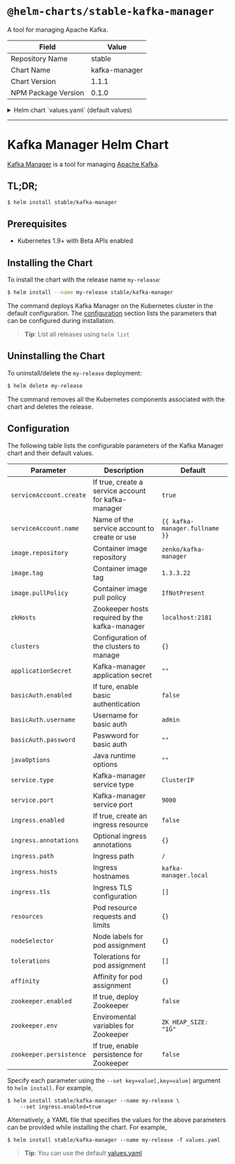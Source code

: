 # `@helm-charts/stable-kafka-manager`

A tool for managing Apache Kafka.

| Field               | Value         |
| ------------------- | ------------- |
| Repository Name     | stable        |
| Chart Name          | kafka-manager |
| Chart Version       | 1.1.1         |
| NPM Package Version | 0.1.0         |

<details>

<summary>Helm chart `values.yaml` (default values)</summary>

```yaml
# ------------------------------------------------------------------------------
# Kafka Manager:
# ------------------------------------------------------------------------------

## Service account configuration
## Ref: https://kubernetes.io/docs/tasks/configure-pod-container/configure-service-account/
##
serviceAccount:
  create: true
  ## Define serviceAccount name. Defaults to fully qualified name or "default"
  ## when create is false
  ##
  name: ''

## Specs for the Kafka-manager image
##
image:
  repository: zenko/kafka-manager
  tag: 1.3.3.22
  pullPolicy: IfNotPresent

## Kafka-manager zookeeper hosts. Default to localhost:2181 or
## the bundled zookeeper chart service url if enabled (see below).
## This value can be a template
##
zkHosts: ''

## Clusters to be added through the kafka-manager api
##
clusters:
  ## Name of your cluster
  # - name: "default"
  ## Cluster zookeeper hosts. It will default to the
  ## Kafka-manager zookeeper hosts if not specified
  ##
  # zkHosts: ""
  ## The following parameters can be configured for your cluster.
  ## See '_helpers.tpl' for the default values
  ##
  # kafkaVersion: ""
  # jmxEnabled: ""
  # jmxUser: ""
  # jmxPass: ""
  # jmxSsl: ""
  # logkafkaEnabled: ""
  # pollConsumers: ""
  # filterConsumers: ""
  # activeOffsetCacheEnabled: ""
  # displaySizeEnabled: ""
  # securityProtocol: ""
  ## Additional cluster tunning. It is mandatory that this value exists,
  ## even if it's empty '{}'.
  ##
  # tuning: {}
  # brokerViewUpdatePeriodSeconds:
  # clusterManagerThreadPoolSize:
  # clusterManagerThreadPoolQueueSize:
  # kafkaCommandThreadPoolSize:
  # kafkaCommandThreadPoolQueueSize:
  # logkafkaCommandThreadPoolSize:
  # logkafkaCommandThreadPoolQueueSize:
  # logkafkaUpdatePeriodSeconds:
  # partitionOffsetCacheTimeoutSecs:
  # brokerViewThreadPoolSize:
  # brokerViewThreadPoolQueueSize:
  # offsetCacheThreadPoolSize:
  # offsetCacheThreadPoolQueueSize:
  # kafkaAdminClientThreadPoolSize:
  # kafkaAdminClientThreadPoolQueueSize:
  # kafkaManagedOffsetMetadataCheckMillis:
  # kafkaManagedOffsetGroupCacheSize:
  # kafkaManagedOffsetGroupExpireDays:

## Application secret. Defaults to a random 10-character alphanumeric string
##
applicationSecret: ''

## Basic Auth configuration
##
basicAuth:
  enabled: false
  username: 'admin'
  ## Defaults to a random 10-character alphanumeric string if not set
  ##
  password: ''

## Java runtime options. Passed through the JAVA_OPTS environmental variable
##
javaOptions: ''

## Service configuration
## Ref: http://kubernetes.io/docs/user-guide/services/
##
service:
  type: ClusterIP
  port: 9000

## Ingress configuration
## Ref: https://kubernetes.io/docs/concepts/services-networking/ingress/
##
ingress:
  enabled: false
  annotations:
    {}
    # kubernetes.io/ingress.class: nginx
    # kubernetes.io/tls-acme: "true"
  path: /
  hosts:
    - kafka-manager.local
  tls:
    []
    # - secretName: kafka-manager-tls
    #   hosts:
    #     - kafka-manager.local

## Pod resource requests and limits
## Ref: http://kubernetes.io/docs/user-guide/compute-resources/
##
resources: {}
#  limits:
#    cpu: 100m
#    memory: 128Mi
#  requests:
#    cpu: 100m
#    memory: 128Mi

## Node labels for pod assignment
## Ref: https://kubernetes.io/docs/user-guide/node-selection/
##
nodeSelector: {}

## Tolerations for pod assignment
## Ref: https://kubernetes.io/docs/concepts/configuration/taint-and-toleration/
##
tolerations: []

## Affinity for pod assignment
## Ref: https://kubernetes.io/docs/concepts/configuration/assign-pod-node/#affinity-and-anti-affinity
##
affinity: {}

# ------------------------------------------------------------------------------
# Zookeeper:
# ------------------------------------------------------------------------------

zookeeper:
  enabled: false

  ## Environmental variables to set in Zookeeper
  ##
  env:
    ## The JVM heap size to allocate to Zookeeper
    ZK_HEAP_SIZE: '1G'

  ## Configure Zookeeper persistence
  persistence:
    enabled: false
```

</details>

---

# Kafka Manager Helm Chart

[Kafka Manager](https://github.com/yahoo/kafka-manager) is a tool for managing [Apache Kafka](http://kafka.apache.org/).

## TL;DR;

```bash
$ helm install stable/kafka-manager
```

## Prerequisites

- Kubernetes 1.9+ with Beta APIs enabled

## Installing the Chart

To install the chart with the release name `my-release`:

```bash
$ helm install --name my-release stable/kafka-manager
```

The command deploys Kafka Manager on the Kubernetes cluster in the default configuration. The [configuration](#configuration) section lists the parameters that can be configured during installation.

> **Tip**: List all releases using `helm list`

## Uninstalling the Chart

To uninstall/delete the `my-release` deployment:

```bash
$ helm delete my-release
```

The command removes all the Kubernetes components associated with the chart and deletes the release.

## Configuration

The following table lists the configurable parameters of the Kafka Manager chart and their default values.

| Parameter               | Description                                         | Default                        |
| ----------------------- | --------------------------------------------------- | ------------------------------ |
| `serviceAccount.create` | If true, create a service account for kafka-manager | `true`                         |
| `serviceAccount.name`   | Name of the service account to create or use        | `{{ kafka-manager.fullname }}` |
| `image.repository`      | Container image repository                          | `zenko/kafka-manager`          |
| `image.tag`             | Container image tag                                 | `1.3.3.22`                     |
| `image.pullPolicy`      | Container image pull policy                         | `IfNotPresent`                 |
| `zkHosts`               | Zookeeper hosts required by the kafka-manager       | `localhost:2181`               |
| `clusters`              | Configuration of the clusters to manage             | `{}`                           |
| `applicationSecret`     | Kafka-manager application secret                    | `""`                           |
| `basicAuth.enabled`     | If ture, enable basic authentication                | `false`                        |
| `basicAuth.username`    | Username for basic auth                             | `admin`                        |
| `basicAuth.password`    | Paswword for basic auth                             | `""`                           |
| `javaOptions`           | Java runtime options                                | `""`                           |
| `service.type`          | Kafka-manager service type                          | `ClusterIP`                    |
| `service.port`          | Kafka-manager service port                          | `9000`                         |
| `ingress.enabled`       | If true, create an ingress resource                 | `false`                        |
| `ingress.annotations`   | Optional ingress annotations                        | `{}`                           |
| `ingress.path`          | Ingress path                                        | `/`                            |
| `ingress.hosts`         | Ingress hostnames                                   | `kafka-manager.local`          |
| `ingress.tls`           | Ingress TLS configuration                           | `[]`                           |
| `resources`             | Pod resource requests and limits                    | `{}`                           |
| `nodeSelector`          | Node labels for pod assignment                      | `{}`                           |
| `tolerations`           | Tolerations for pod assignment                      | `[]`                           |
| `affinity`              | Affinity for pod assignment                         | `{}`                           |
| `zookeeper.enabled`     | If true, deploy Zookeeper                           | `false`                        |
| `zookeeper.env`         | Enviromental variables for Zookeeper                | `ZK_HEAP_SIZE: "1G"`           |
| `zookeeper.persistence` | If true, enable persistence for Zookeeper           | `false`                        |

Specify each parameter using the `--set key=value[,key=value]` argument to `helm install`. For example,

```console
$ helm install stable/kafka-manager --name my-release \
    --set ingress.enabled=true
```

Alternatively, a YAML file that specifies the values for the above parameters can be provided while installing the chart. For example,

```console
$ helm install stable/kafka-manager --name my-release -f values.yaml
```

> **Tip**: You can use the default [values.yaml](values.yaml)
